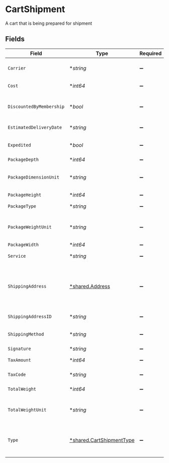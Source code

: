 # CartShipment

A cart that is being prepared for shipment


## Fields

| Field                                                                                   | Type                                                                                    | Required                                                                                | Description                                                                             | Example                                                                                 |
| --------------------------------------------------------------------------------------- | --------------------------------------------------------------------------------------- | --------------------------------------------------------------------------------------- | --------------------------------------------------------------------------------------- | --------------------------------------------------------------------------------------- |
| `Carrier`                                                                               | **string*                                                                               | :heavy_minus_sign:                                                                      | The name of the carrier selected.                                                       | FedEx                                                                                   |
| `Cost`                                                                                  | **int64*                                                                                | :heavy_minus_sign:                                                                      | The cost in cents.                                                                      | 770                                                                                     |
| `DiscountedByMembership`                                                                | **bool*                                                                                 | :heavy_minus_sign:                                                                      | Defines if shopper has a membership discount.                                           | false                                                                                   |
| `EstimatedDeliveryDate`                                                                 | **string*                                                                               | :heavy_minus_sign:                                                                      | The estimated delivery date.                                                            | 08-30-2022                                                                              |
| `Expedited`                                                                             | **bool*                                                                                 | :heavy_minus_sign:                                                                      | True if shipment is expedited.                                                          | false                                                                                   |
| `PackageDepth`                                                                          | **int64*                                                                                | :heavy_minus_sign:                                                                      | The depth.                                                                              | 90                                                                                      |
| `PackageDimensionUnit`                                                                  | **string*                                                                               | :heavy_minus_sign:                                                                      | The unit of measurement for an item's dimensions.                                       | cm                                                                                      |
| `PackageHeight`                                                                         | **int64*                                                                                | :heavy_minus_sign:                                                                      | The height.                                                                             | 103                                                                                     |
| `PackageType`                                                                           | **string*                                                                               | :heavy_minus_sign:                                                                      | The type of package.                                                                    | A big package.                                                                          |
| `PackageWeightUnit`                                                                     | **string*                                                                               | :heavy_minus_sign:                                                                      | The unit of measurement for an item's weight.                                           | kg                                                                                      |
| `PackageWidth`                                                                          | **int64*                                                                                | :heavy_minus_sign:                                                                      | The width.                                                                              | 222                                                                                     |
| `Service`                                                                               | **string*                                                                               | :heavy_minus_sign:                                                                      | The service name.                                                                       | Option 1                                                                                |
| `ShippingAddress`                                                                       | [*shared.Address](../../../pkg/models/shared/address.md)                                | :heavy_minus_sign:                                                                      | The Address object is used for billing, shipping, and physical store address use cases. |                                                                                         |
| `ShippingAddressID`                                                                     | **string*                                                                               | :heavy_minus_sign:                                                                      | ID for billing address                                                                  | addres-1                                                                                |
| `ShippingMethod`                                                                        | **string*                                                                               | :heavy_minus_sign:                                                                      | The name of the shipping method.                                                        | Unknown                                                                                 |
| `Signature`                                                                             | **string*                                                                               | :heavy_minus_sign:                                                                      | The signature.                                                                          | a1B2s3dC4f5g5D6hj6E7k8F9l0                                                              |
| `TaxAmount`                                                                             | **int64*                                                                                | :heavy_minus_sign:                                                                      | Tax amount in cents.                                                                    | 230                                                                                     |
| `TaxCode`                                                                               | **string*                                                                               | :heavy_minus_sign:                                                                      | The relevant tax code.                                                                  | tax-12345                                                                               |
| `TotalWeight`                                                                           | **int64*                                                                                | :heavy_minus_sign:                                                                      | The total weight.                                                                       | 55                                                                                      |
| `TotalWeightUnit`                                                                       | **string*                                                                               | :heavy_minus_sign:                                                                      | The unit of measurement for an item's weight.                                           | kg                                                                                      |
| `Type`                                                                                  | [*shared.CartShipmentType](../../../pkg/models/shared/cartshipmenttype.md)              | :heavy_minus_sign:                                                                      | The type corresponding to this shipment, if applicable.                                 | door_delivery                                                                           |